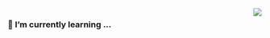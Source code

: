 <img align="right" src="https://github-readme-stats.vercel.app/api?username=chengchenrui&show_icons=true&icon_color=CE1D2D&text_color=718096&bg_color=ffffff&hide_title=true" />


### 🌱 I’m currently learning ...
<!--
**chengchenrui/chengchenrui** is a ✨ _special_ ✨ repository because its `README.md` (this file) appears on your GitHub profile.

Here are some ideas to get you started:

- 🔭 I’m currently working on ...
- 🌱 I’m currently learning ...
- 👯 I’m looking to collaborate on ...
- 🤔 I’m looking for help with ...
- 💬 Ask me about ...
- 📫 How to reach me: ...
- 😄 Pronouns: ...
- ⚡ Fun fact: ...
-->
